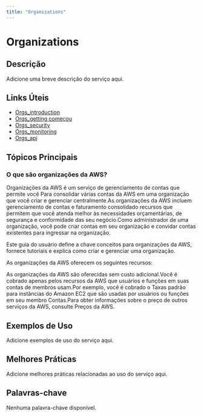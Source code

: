 ```yaml
---
title: "Organizations"
---
```


# Organizations

## Descrição

Adicione uma breve descrição do serviço aqui.

## Links Úteis

- [Orgs_introduction](https://docs.aws.amazon.com/organizations/latest/userguide/orgs_introduction.html)
- [Orgs_getting começou](https://docs.aws.amazon.com/organizations/latest/userguide/orgs_getting-started.html)
- [Orgs_security](https://docs.aws.amazon.com/organizations/latest/userguide/orgs_security.html)
- [Orgs_monitoring](https://docs.aws.amazon.com/organizations/latest/userguide/orgs_monitoring.html)
- [Orgs_api](https://docs.aws.amazon.com/organizations/latest/userguide/orgs_api.html)

## Tópicos Principais

### O que são organizações da AWS?

Organizações da AWS é um serviço de gerenciamento de contas que permite você
Para consolidar várias contas da AWS em uma organização que você
criar e gerenciar centralmente.As organizações da AWS incluem gerenciamento de contas e faturamento consolidado
recursos que permitem que você atenda melhor às necessidades orçamentárias, de segurança e conformidade das
seu negócio.Como administrador de uma organização, você pode criar contas em seu
organização e convidar contas existentes para ingressar na organização.

Este guia do usuário define a chave
conceitos para organizações da AWS, fornece
tutoriais e explica como
criar e gerenciar uma organização.

As organizações da AWS oferecem os seguintes recursos:

As organizações da AWS são oferecidas sem custo adicional.Você é cobrado apenas pelos recursos da AWS
que usuários e funções em suas contas de membros usam.Por exemplo, você é cobrado o
Taxas padrão para instâncias do Amazon EC2 que são usadas por usuários ou funções em seu membro
Contas.Para obter informações sobre o preço de outros serviços da AWS, consulte Preços da AWS.

## Exemplos de Uso

Adicione exemplos de uso do serviço aqui.

## Melhores Práticas

Adicione melhores práticas relacionadas ao uso do serviço aqui.

## Palavras-chave

Nenhuma palavra-chave disponível.
